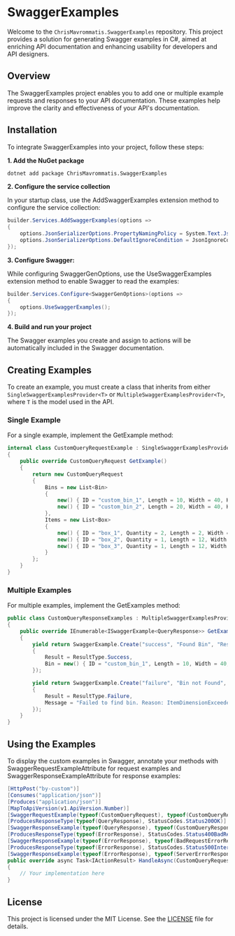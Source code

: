 # SwaggerExamples

Welcome to the `ChrisMavrommatis.SwaggerExamples` repository. This project provides a solution for generating Swagger examples in C#, aimed at enriching API documentation and enhancing usability for developers and API designers.

## Overview
The SwaggerExamples project enables you to add one or multiple example requests and responses to your API documentation. These examples help improve the clarity and effectiveness of your API's documentation.

## Installation
To integrate SwaggerExamples into your project, follow these steps:

**1. Add the NuGet package**
   ```bash
   dotnet add package ChrisMavrommatis.SwaggerExamples
   ```

**2. Configure the service collection**
 
   In your startup class, use the AddSwaggerExamples extension method to configure the service collection:
   ```csharp
   builder.Services.AddSwaggerExamples(options =>
   {
       options.JsonSerializerOptions.PropertyNamingPolicy = System.Text.Json.JsonNamingPolicy.CamelCase;
       options.JsonSerializerOptions.DefaultIgnoreCondition = JsonIgnoreCondition.WhenWritingNull;
   });
   ```

**3. Configure Swagger:**

   While configuring SwaggerGenOptions, use the UseSwaggerExamples extension method to enable Swagger to read the examples:
   ```csharp
   builder.Services.Configure<SwaggerGenOptions>(options => 
   {
       options.UseSwaggerExamples();
   });
   ```

**4. Build and run your project**

The Swagger examples you create and assign to actions will be automatically included in the Swagger documentation.

## Creating Examples

To create an example, you must create a class that inherits from either `SingleSwaggerExamplesProvider<T>` or `MultipleSwaggerExamplesProvider<T>`, where `T` is the model used in the API.

### Single Example
For a single example, implement the GetExample method:

```csharp
internal class CustomQueryRequestExample : SingleSwaggerExamplesProvider<CustomQueryRequest>
{
    public override CustomQueryRequest GetExample()
    {
        return new CustomQueryRequest
        {
            Bins = new List<Bin>
            {
                new() { ID = "custom_bin_1", Length = 10, Width = 40, Height = 60 },
                new() { ID = "custom_bin_2", Length = 20, Width = 40, Height = 60 },
            },
            Items = new List<Box>
            {
                new() { ID = "box_1", Quantity = 2, Length = 2, Width = 5, Height = 10 },
                new() { ID = "box_2", Quantity = 1, Length = 12, Width = 15, Height = 10 },
                new() { ID = "box_3", Quantity = 1, Length = 12, Width = 10, Height = 15 },
            }
        };
    }
}
```

### Multiple Examples
For multiple examples, implement the GetExamples method:

```csharp
public class CustomQueryResponseExamples : MultipleSwaggerExamplesProvider<QueryResponse>
{
    public override IEnumerable<ISwaggerExample<QueryResponse>> GetExamples()
    {
        yield return SwaggerExample.Create("success", "Found Bin", "Response example when a bin is found", new QueryResponse
        {
            Result = ResultType.Success,
            Bin = new() { ID = "custom_bin_1", Length = 10, Width = 40, Height = 60 },
        });

        yield return SwaggerExample.Create("failure", "Bin not Found", "Response example when a bin is not found", new QueryResponse
        {
            Result = ResultType.Failure,
            Message = "Failed to find bin. Reason: ItemDimensionExceeded"
        });
    }
}
```

## Using the Examples
To display the custom examples in Swagger, annotate your methods with SwaggerRequestExampleAttribute for request examples and SwaggerResponseExampleAttribute for response examples:

```csharp
[HttpPost("by-custom")]
[Consumes("application/json")]
[Produces("application/json")]
[MapToApiVersion(v1.ApiVersion.Number)]
[SwaggerRequestExample(typeof(CustomQueryRequest), typeof(CustomQueryRequestExample))]
[ProducesResponseType(typeof(QueryResponse), StatusCodes.Status200OK)]
[SwaggerResponseExample(typeof(QueryResponse), typeof(CustomQueryResponseExamples), StatusCodes.Status200OK)]
[ProducesResponseType(typeof(ErrorResponse), StatusCodes.Status400BadRequest)]
[SwaggerResponseExample(typeof(ErrorResponse), typeof(BadRequestErrorResponseExamples), StatusCodes.Status400BadRequest)]
[ProducesResponseType(typeof(ErrorResponse), StatusCodes.Status500InternalServerError)]
[SwaggerResponseExample(typeof(ErrorResponse), typeof(ServerErrorResponseExample), StatusCodes.Status500InternalServerError)]
public override async Task<IActionResult> HandleAsync(CustomQueryRequestWithBody request, CancellationToken cancellationToken = default)
{
    // Your implementation here
}
```

## License

This project is licensed under the MIT License. See the [LICENSE](LICENSE) file for details.
